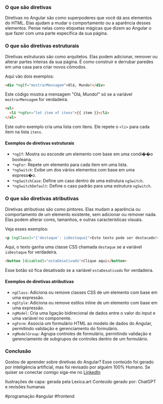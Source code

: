 ### O que são diretivas

Diretivas no Angular são como superpoderes que você dá aos elementos do HTML. Elas ajudam a mudar o comportamento ou a aparência desses elementos. Pense nelas como etiquetas mágicas que dizem ao Angular o que fazer com uma parte específica da sua página.

### O que são diretivas estruturais

Diretivas estruturais são como arquitetos. Elas podem adicionar, remover ou alterar partes inteiras da sua página. É como construir e derrubar paredes em uma casa para criar novos cômodos.

Aqui vão dois exemplos:

```html
<div *ngIf="mostrarMensagem">Olá, Mundo!</div>
```
Este código mostra a mensagem "Olá, Mundo!" só se a variável `mostrarMensagem` for verdadeira.

```html
<ul>
  <li *ngFor="let item of itens">{{ item }}</li>
</ul>
```
Este outro exemplo cria uma lista com itens. Ele repete o `<li>` para cada item na lista `itens`.

#### Exemplos de diretivas estruturais

- `*ngIf`: Mostra ou esconde um elemento com base em uma condi��o booleana.
- `*ngFor`: Repete um elemento para cada item em uma lista.
- `*ngSwitch`: Exibe um dos vários elementos com base em uma express�o.
- `*ngSwitchCase`: Define um caso dentro de uma estrutura `ngSwitch`.
- `*ngSwitchDefault`: Define o caso padrão para uma estrutura `ngSwitch`.

### O que são diretivas atributivas

Diretivas atributivas são como pintores. Elas mudam a aparência ou comportamento de um elemento existente, sem adicionar ou remover nada. Elas podem alterar cores, tamanhos, e outras características visuais.

Veja esses exemplos:

```html
<p [ngClass]="{'destaque': isDestaque}">Este texto pode ser destacado!</p>
```
Aqui, o texto ganha uma classe CSS chamada `destaque` se a variável `isDestaque` for verdadeira.

```html
<button [disabled]="estaDesativado">Clique aqui</button>
```
Esse botão só fica desativado se a variável `estaDesativado` for verdadeira.

#### Exemplos de diretivas atributivas

- `ngClass`: Adiciona ou remove classes CSS de um elemento com base em uma expressão.
- `ngStyle`: Adiciona ou remove estilos inline de um elemento com base em uma expressão.
- `ngModel`: Cria uma ligação bidirecional de dados entre o valor do input e uma variável no componente.
- `ngForm`: Associa um formulário HTML ao modelo de dados do Angular, permitindo validação e gerenciamento do formulário.
- `ngModelGroup`: Agrupa controles de formulário, permitindo validação e gerenciamento de subgrupos de controles dentro de um formulário.

### Conclusão

Gostou de aprender sobre diretivas do Angular? Esse conteúdo foi gerado por inteligência artificial, mas foi revisado por alguém 100% Humano. Se quiser se conectar comigo siga-me no [LinkedIn](https://www.linkedin.com/in/lorenzo-dalla-corte-danesi/)

Ilustrações de capa: gerada pela Lexica.art
Conteúdo gerado por: ChatGPT e revisões humanas

#programação #angular #frontend